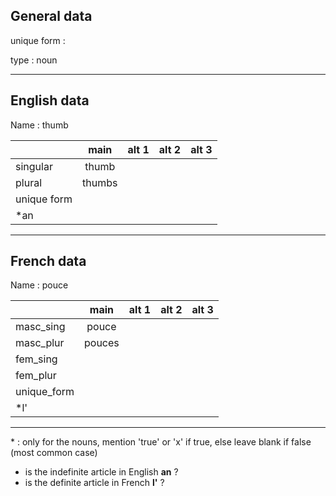 ## General data

unique form :

type : noun

---

## English data

Name : thumb

|             |  main  | alt 1 | alt 2 | alt 3 |
| :---------- | :----: | :---: | :---: | ----- |
| singular    | thumb  |       |       |       |
| plural      | thumbs |       |       |       |
| unique form |        |       |       |       |
| \*an        |        |       |       |       |

---

## French data

Name : pouce

|             |  main  | alt 1 | alt 2 | alt 3 |
| :---------- | :----: | :---: | :---: | :---: |
| masc_sing   | pouce  |       |       |       |
| masc_plur   | pouces |       |       |       |
| fem_sing    |        |       |       |       |
| fem_plur    |        |       |       |       |
| unique_form |        |       |       |       |
| \*l'        |        |       |       |       |

---

\* : only for the nouns, mention 'true' or 'x' if true, else leave blank if false (most common case)

- is the indefinite article in English **an** ?
- is the definite article in French **l'** ?
